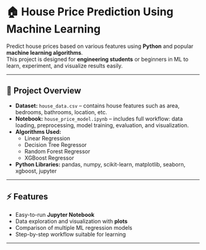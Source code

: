 # 🏠 House Price Prediction Using Machine Learning

Predict house prices based on various features using **Python** and popular **machine learning algorithms**.  
This project is designed for **engineering students** or beginners in ML to learn, experiment, and visualize results easily.

---

## 📁 Project Overview

- **Dataset:** `house_data.csv` – contains house features such as area, bedrooms, bathrooms, location, etc.  
- **Notebook:** `house_price_model.ipynb` – includes full workflow: data loading, preprocessing, model training, evaluation, and visualization.  
- **Algorithms Used:**
  - Linear Regression
  - Decision Tree Regressor
  - Random Forest Regressor
  - XGBoost Regressor
- **Python Libraries:** pandas, numpy, scikit-learn, matplotlib, seaborn, xgboost, jupyter

---

## ⚡ Features

- Easy-to-run **Jupyter Notebook**  
- Data exploration and visualization with **plots**  
- Comparison of multiple ML regression models  
- Step-by-step workflow suitable for learning  

---
